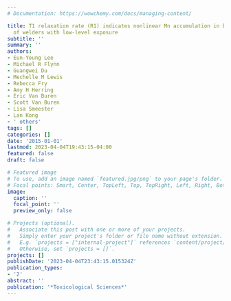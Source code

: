 ```yaml
---
# Documentation: https://wowchemy.com/docs/managing-content/

title: T1 relaxation rate (R1) indicates nonlinear Mn accumulation in brain tissue
  of welders with low-level exposure
subtitle: ''
summary: ''
authors:
- Eun-Young Lee
- Michael R Flynn
- Guangwei Du
- Mechelle M Lewis
- Rebecca Fry
- Amy H Herring
- Eric Van Buren
- Scott Van Buren
- Lisa Smeester
- Lan Kong
- ' others'
tags: []
categories: []
date: '2015-01-01'
lastmod: 2023-04-04T19:43:15-04:00
featured: false
draft: false

# Featured image
# To use, add an image named `featured.jpg/png` to your page's folder.
# Focal points: Smart, Center, TopLeft, Top, TopRight, Left, Right, BottomLeft, Bottom, BottomRight.
image:
  caption: ''
  focal_point: ''
  preview_only: false

# Projects (optional).
#   Associate this post with one or more of your projects.
#   Simply enter your project's folder or file name without extension.
#   E.g. `projects = ["internal-project"]` references `content/project/deep-learning/index.md`.
#   Otherwise, set `projects = []`.
projects: []
publishDate: '2023-04-04T23:43:15.015324Z'
publication_types:
- '2'
abstract: ''
publication: '*Toxicological Sciences*'
---
```

